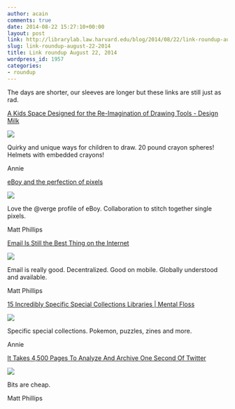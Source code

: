 ```yaml
---
author: acain
comments: true
date: 2014-08-22 15:27:10+00:00
layout: post
link: http://librarylab.law.harvard.edu/blog/2014/08/22/link-roundup-august-22-2014/
slug: link-roundup-august-22-2014
title: Link roundup August 22, 2014
wordpress_id: 1957
categories:
- roundup
---
```


The days are shorter, our sleeves are longer but these links are still just as rad.

[A Kids Space Designed for the Re-Imagination of Drawing Tools - Design Milk](http://design-milk.com/kids-space-designed-re-imagination-drawing-tools/)

[![](/roundup/images/53f7614e146cb.png)](http://design-milk.com/kids-space-designed-re-imagination-drawing-tools/)

Quirky and unique ways for children to draw.  20 pound crayon spheres!  Helmets with embedded crayons!

Annie

[eBoy and the perfection of pixels](http://www.theverge.com/2014/6/17/5807706/boy-and-the-perfection-of-pixels-video)

[![](/roundup/images/53f75c082d509.png)](http://www.theverge.com/2014/6/17/5807706/boy-and-the-perfection-of-pixels-video)

Love the @verge profile of eBoy. Collaboration to stitch together single pixels.

Matt Phillips

[Email Is Still the Best Thing on the Internet](http://www.theatlantic.com/technology/archive/2014/08/why-email-will-never-die/375973/)

[![](/roundup/images/53f6020ad3ac1.png)](http://www.theatlantic.com/technology/archive/2014/08/why-email-will-never-die/375973/)

Email is really good. Decentralized. Good on mobile. Globally understood and available.

Matt Phillips

[15 Incredibly Specific Special Collections Libraries | Mental Floss](http://mentalfloss.com/article/58410/15-incredibly-specific-special-collections-libraries)

[![](/roundup/images/53f35291d9a37.png)](http://mentalfloss.com/article/58410/15-incredibly-specific-special-collections-libraries)

Specific special collections.  Pokemon, puzzles, zines and more.

Annie

[It Takes 4,500 Pages To Analyze And Archive One Second Of Twitter](http://www.fastcodesign.com/3034352/it-takes-4500-pages-to-analyze-and-archive-one-second-of-twitter)

[![](/roundup/images/53f0ecc6a9aa1.png)](http://www.fastcodesign.com/3034352/it-takes-4500-pages-to-analyze-and-archive-one-second-of-twitter)

Bits are cheap.

Matt Phillips
